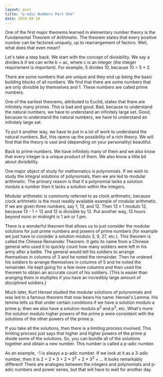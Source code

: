 ```yaml
---
layout: post
title: "p-adic Numbers Part One"
date: 2018-09-10
---
```


One of the first major theorems learned in elementary number theory is the Fundamental Theorem of Arithmetic. The theorem states that every positive number can be factored uniquely, up to rearrangement of factors. Well, what does that even mean?

Let's take a step back. We start with the concept of divisibility. We say a divides b if we can write b = ac, where c is an integer (the integer requirement is important). For example, 5 divides 10, because 10 = 5 * 2.

There are some numbers that are unique and they end up being the basic building blocks of all numbers. We find that there are some numbers that are only divisible by themselves and 1. These numbers are called prime numbers.

One of the earliest theorems, attributed to Euclid, states that there are infinitely many primes. This is bad and good. Bad, because to understand the natural numbers, we have to understand an infinitely large set. Good, because to understand the natural numbers, we have to understand an infinitely large set.

To put it another way, we have to put in a lot of work to understand the natural numbers. But, this opens up the possibility of a rich theory. We will find that the theory is vast and (depending on your personality) beautiful.

Back to prime numbers. We have infinitely many of them and we also know that every integer is a unique product of them. We also know a little bit about divisibility. 

One major object of study for mathematics is polynomials. If we wish to study the integral solutions of polynomials, then we are led to modular arithmetic. The primary reason is that if a polynomial lacks a solution modulo a number then it lacks a solution within the integers. 

Modular arithmetic is commonly referred to as clock arithmetic, because clock arithmetic is the most readily available example of modular arithmetic. If we are given three numbers, say 1, 13, and 12. Then 13 &#8801; 1 modulo 12, because 13 - 1 = 12 and 12 is divisible by 12. Put another way, 13 hours beyond noon or midnight is 1 am or 1 pm.

There is a wonderful theorem that allows us to just consider the modular solutions for just prime numbers and powers of prime numbers (for example we just have to consider a solution modulo 3, 9, 27, etc.). This theorem is called the Chinese Remainder Theorem. It gets its name from a Chinese general who used it to quickly count how many soldiers were left in his army after a battle. The general would tell his soldiers to arrange themselves in columns of 3 and he noted the remainder. Then he ordered his soldiers to arrange themselves in columns of 5 and he noted the remainder. He kept going for a few more columns and then used the theorem to obtain an accurate count of his soldiers. (This is easier than aranging them in multiples if you have an incredibly large amount of disciplined soldiers.)

Much later, Kurt Hensel studied the modular solutions of polynomials and was led to a famous theorem that now bears his name: Hensel's Lemma. His lemma tells us that under certain conditions if we have a solution modulo a prime p, then we also have a solution modulo p<sup>2</sup> and p<sup>3</sup>, etc. What's more the solution modulo higher powers of the prime p were consistent with the solutions of the other powers of the prime p.

If you take all the solutions, then there is a limiting process involved. This limiting process just says that higher and higher powers of the prime p divide some of the solutions. So, you can bundle all of the solutions together and obtain a new number. This number is called a p-adic number.

As an example, -1 is always a p-adic number. If we look at it as a 3-adic number, then it is 2 + 2 * 3 + 2 * 3<sup>2</sup> + 2 * 3<sup>3</sup> + ... It looks remarkably different! There are analogies between the integers and polynomials and p-adic numbers and power series, but that will have to wait for another day.
